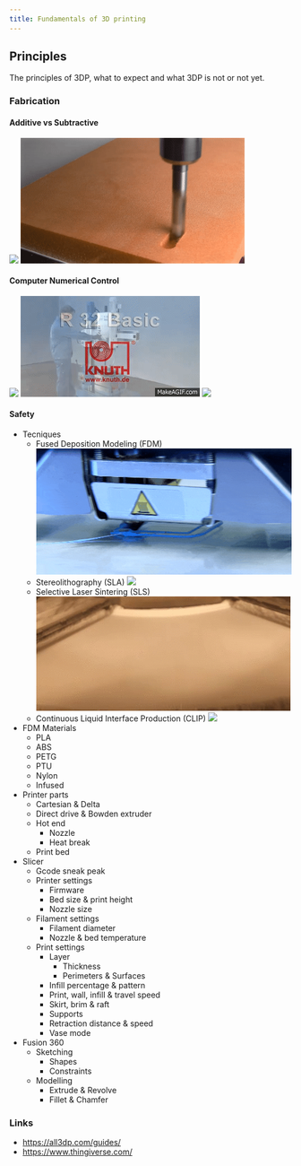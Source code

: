 ```yaml
---
title: Fundamentals of 3D printing
---
```


## Principles

The principles of 3DP, what to expect and what 3DP is not or not yet.

### Fabrication

#### Additive vs Subtractive
![](../assets/additive.gif)
![](../assets/subtractive.gif)

#### Computer Numerical Control

![](https://upload.wikimedia.org/wikipedia/commons/f/fb/Pantograph_animation.gif)
![](../assets/human.gif)
![](../assets/plotter.gif)

#### Safety

* Tecniques
  * Fused Deposition Modeling (FDM) ![](../assets/fdm.gif)
  * Stereolithography (SLA) ![](../assets/sla.gif)
  * Selective Laser Sintering (SLS) ![](../assets/sls.gif)
  * Continuous Liquid Interface Production (CLIP) ![](../assets/clip.gif)
* FDM Materials
  * PLA
  * ABS
  * PETG
  * PTU
  * Nylon
  * Infused
* Printer parts
  * Cartesian & Delta
  * Direct drive & Bowden extruder
  * Hot end
    * Nozzle
    * Heat break
  * Print bed
* Slicer
  * Gcode sneak peak
  * Printer settings
    * Firmware
    * Bed size & print height
    * Nozzle size
  * Filament settings
    * Filament diameter
    * Nozzle & bed temperature
  * Print settings
    * Layer
      * Thickness
      * Perimeters & Surfaces
    * Infill percentage & pattern
    * Print, wall, infill & travel speed
    * Skirt, brim & raft
    * Supports
    * Retraction distance & speed
    * Vase mode
* Fusion 360
  * Sketching
    * Shapes
    * Constraints
  * Modelling
    * Extrude & Revolve
    * Fillet & Chamfer

### Links

 * https://all3dp.com/guides/
 * https://www.thingiverse.com/